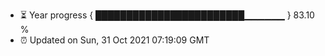 - ⏳ Year progress { ████████████████████████▁▁▁▁▁▁ } 83.10 %
- ⏰ Updated on Sun, 31 Oct 2021 07:19:09 GMT

